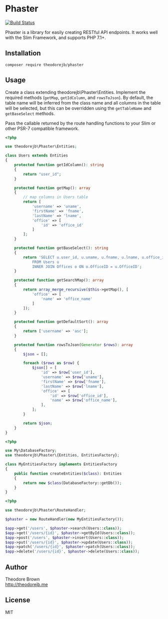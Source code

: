 # Phaster

[![Build Status](https://travis-ci.org/theodorejb/phaster.svg?branch=master)](https://travis-ci.org/theodorejb/phaster)

Phaster is a library for easily creating RESTful API endpoints.
It works well with the Slim Framework, and supports PHP 7.1+.

## Installation

`composer require theodorejb/phaster`

## Usage

Create a class extending theodorejb\Phaster\Entities. Implement the required methods (`getMap`,
`getIdColumn`, and `rowsToJson`). By default, the table name will be inferred from the
class name and all columns in the table will be selected, but this can be overridden
using the `getTableName` and `getBaseSelect` methods.

Pass the callable returned by the route handling functions to your Slim or other PSR-7
compatible framework.

```php
<?php

use theodorejb\Phaster\Entities;

class Users extends Entities
{
    protected function getIdColumn(): string
    {
        return "user_id";
    }

    protected function getMap(): array
    {
        // map columns in Users table
        return [
            'username' => 'uname',
            'firstName' => 'fname',
            'lastName' => 'lname',
            'office' => [
                'id' => 'office_id'
            ]
        ];
    }

    protected function getBaseSelect(): string
    {
        return 'SELECT u.user_id, u.uname, u.fname, u.lname, u.office_id, o.office_name
            FROM Users u
            INNER JOIN Offices o ON o.OfficeID = u.OfficeID';
    }

    protected function getSearchMap(): array
    {
        return array_merge_recursive($this->getMap(), [
            'office' => [
                'name' => 'office_name'
            ]
        ]);
    }

    protected function getDefaultSort(): array
    {
        return ['username' => 'asc'];
    }

    protected function rowsToJson(Generator $rows): array
    {
        $json = [];

        foreach ($rows as $row) {
            $json[] = [
                'id' => $row['user_id'],
                'username' => $row['uname'],
                'firstName' => $row['fname'],
                'lastName' => $row['lname'],
                'office' => [
                    'id' => $row['office_id'],
                    'name' => $row['office_name'],
                ],
            ];
        }

        return $json;
    }
}
```

```php
<?php

use My\DatabaseFactory;
use theodorejb\Phaster\{Entities, EntitiesFactory};

class MyEntitiesFactory implements EntitiesFactory
{
    public function createEntities($class): Entities
    {
        return new $class(DatabaseFactory::getDb());
    }
}
```

```php
<?php

use theodorejb\Phaster\RouteHandler;

$phaster = new RouteHandler(new MyEntitiesFactory());

$app->get('/users', $phaster->search(Users::class));
$app->get('/users/{id}', $phaster->getById(Users::class));
$app->post('/users', $phaster->insert(Users::class));
$app->put('/users/{id}', $phaster->update(Users::class));
$app->patch('/users/{id}', $phaster->patch(Users::class));
$app->delete('/users/{id}', $phaster->delete(Users::class));
```

## Author

Theodore Brown  
<http://theodorejb.me>

## License

MIT
